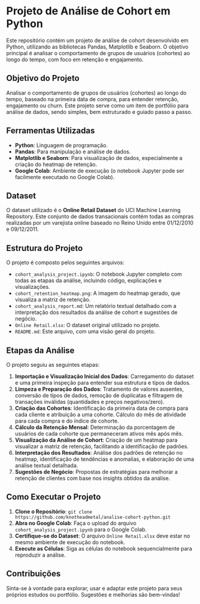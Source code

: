 # Projeto de Análise de Cohort em Python

Este repositório contém um projeto de análise de cohort desenvolvido em Python, utilizando as bibliotecas Pandas, Matplotlib e Seaborn. O objetivo principal é analisar o comportamento de grupos de usuários (cohortes) ao longo do tempo, com foco em retenção e engajamento.

## Objetivo do Projeto

Analisar o comportamento de grupos de usuários (cohortes) ao longo do tempo, baseado na primeira data de compra, para entender retenção, engajamento ou churn. Este projeto serve como um item de portfólio para análise de dados, sendo simples, bem estruturado e guiado passo a passo.

## Ferramentas Utilizadas 

*   **Python**: Linguagem de programação.
*   **Pandas**: Para manipulação e análise de dados.
*   **Matplotlib e Seaborn**: Para visualização de dados, especialmente a criação do heatmap de retenção.
*   **Google Colab**: Ambiente de execução (o notebook Jupyter pode ser facilmente executado no Google Colab).

## Dataset

O dataset utilizado é o **Online Retail Dataset** do UCI Machine Learning Repository. Este conjunto de dados transacionais contém todas as compras realizadas por um varejista online baseado no Reino Unido entre 01/12/2010 e 09/12/2011.

## Estrutura do Projeto

O projeto é composto pelos seguintes arquivos:

*   `cohort_analysis_project.ipynb`: O notebook Jupyter completo com todas as etapas da análise, incluindo código, explicações e visualizações.
*   `cohort_retention_heatmap.png`: A imagem do heatmap gerado, que visualiza a matriz de retenção.
*   `cohort_analysis_report.md`: Um relatório textual detalhado com a interpretação dos resultados da análise de cohort e sugestões de negócio.
*   `Online Retail.xlsx`: O dataset original utilizado no projeto.
*   `README.md`: Este arquivo, com uma visão geral do projeto.

## Etapas da Análise

O projeto seguiu as seguintes etapas:

1.  **Importação e Visualização Inicial dos Dados**: Carregamento do dataset e uma primeira inspeção para entender sua estrutura e tipos de dados.
2.  **Limpeza e Preparação dos Dados**: Tratamento de valores ausentes, conversão de tipos de dados, remoção de duplicatas e filtragem de transações inválidas (quantidades e preços negativos/zero).
3.  **Criação das Cohortes**: Identificação da primeira data de compra para cada cliente e atribuição a uma cohorte. Cálculo do mês de atividade para cada compra e do índice de cohorte.
4.  **Cálculo da Retenção Mensal**: Determinação da porcentagem de usuários de cada cohorte que permaneceram ativos mês após mês.
5.  **Visualização da Análise de Cohort**: Criação de um heatmap para visualizar a matriz de retenção, facilitando a identificação de padrões.
6.  **Interpretação dos Resultados**: Análise dos padrões de retenção no heatmap, identificação de tendências e anomalias, e elaboração de uma análise textual detalhada.
7.  **Sugestões de Negócio**: Propostas de estratégias para melhorar a retenção de clientes com base nos insights obtidos da análise.

## Como Executar o Projeto

1.  **Clone o Repositório**: `git clone https://github.com/knotheadmetal/analise-cohort-python.git`
2.  **Abra no Google Colab**: Faça o upload do arquivo `cohort_analysis_project.ipynb` para o Google Colab.
3.  **Certifique-se do Dataset**: O arquivo `Online Retail.xlsx` deve estar no mesmo ambiente de execução do notebook.
4.  **Execute as Células**: Siga as células do notebook sequencialmente para reproduzir a análise.

## Contribuições

Sinta-se à vontade para explorar, usar e adaptar este projeto para seus próprios estudos ou portfólio. Sugestões e melhorias são bem-vindas!



